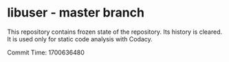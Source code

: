 # libuser - master branch

This repository contains frozen state of the repository.
Its history is cleared. It is used only for static code
analysis with Codacy.

Commit Time: 1700636480